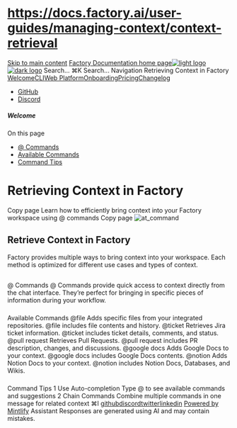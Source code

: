 # https://docs.factory.ai/user-guides/managing-context/context-retrieval

[Skip to main content](https://docs.factory.ai/user-guides/managing-context/context-retrieval#content-area)
[Factory Documentation home page![light logo](https://mintcdn.com/factory/znfImxXlrso1kEgo/logo/light.svg?fit=max&auto=format&n=znfImxXlrso1kEgo&q=85&s=d542d979e6c1a1ab8ddddac1a646a327)![dark logo](https://mintcdn.com/factory/znfImxXlrso1kEgo/logo/dark.svg?fit=max&auto=format&n=znfImxXlrso1kEgo&q=85&s=5c00942d328806f6cdcc3c0b95cda358)](https://docs.factory.ai/)
Search...
⌘K
Search...
Navigation
Retrieving Context in Factory
[Welcome](https://docs.factory.ai/welcome)[CLI](https://docs.factory.ai/cli/getting-started/overview)[Web Platform](https://docs.factory.ai/web/getting-started/overview)[Onboarding](https://docs.factory.ai/onboarding)[Pricing](https://docs.factory.ai/pricing)[Changelog](https://docs.factory.ai/changelog/1-8)
  * [GitHub](https://github.com/factory-ai/factory)
  * [Discord](https://discord.gg/EQ2DQM2F)


##### Welcome
On this page
  * [@ Commands](https://docs.factory.ai/user-guides/managing-context/context-retrieval#%40-commands)
  * [Available Commands](https://docs.factory.ai/user-guides/managing-context/context-retrieval#available-commands)
  * [Command Tips](https://docs.factory.ai/user-guides/managing-context/context-retrieval#command-tips)


# Retrieving Context in Factory
Copy page
Learn how to efficiently bring context into your Factory workspace using @ commands
Copy page
![at_command](https://mintcdn.com/factory/AJs-hrNo01W5ariv/images/features/at_command.png?fit=max&auto=format&n=AJs-hrNo01W5ariv&q=85&s=a103d5b0aa6e5a646d4fcf902831de29)
## Retrieve Context in Factory
Factory provides multiple ways to bring context into your workspace. Each method is optimized for different use cases and types of context.
##
[​](https://docs.factory.ai/user-guides/managing-context/context-retrieval#%40-commands)
@ Commands
@ Commands provide quick access to context directly from the chat interface. They’re perfect for bringing in specific pieces of information during your workflow.
###
[​](https://docs.factory.ai/user-guides/managing-context/context-retrieval#available-commands)
Available Commands
@file
Adds specific files from your integrated repositories. @file includes file contents and history.
@ticket
Retrieves Jira ticket information. @ticket includes ticket details, comments, and status.
@pull request
Retrieves Pull Requests. @pull request includes PR description, changes, and discussions.
@google docs
Adds Google Docs to your context. @google docs includes Google Docs contents.
@notion
Adds Notion Docs to your context. @notion includes Notion Docs, Databases, and Wikis.
###
[​](https://docs.factory.ai/user-guides/managing-context/context-retrieval#command-tips)
Command Tips
1
Use Auto-completion
Type @ to see available commands and suggestions
2
Chain Commands
Combine multiple commands in one message for related context
⌘I
[github](https://github.com/factory-ai/factory)[discord](https://discord.gg/EQ2DQM2F)[twitter](https://twitter.com/factoryAI)[linkedin](https://www.linkedin.com/company/factory-hq/)
[Powered by Mintlify](https://mintlify.com?utm_campaign=poweredBy&utm_medium=referral&utm_source=factory)
Assistant
Responses are generated using AI and may contain mistakes.
